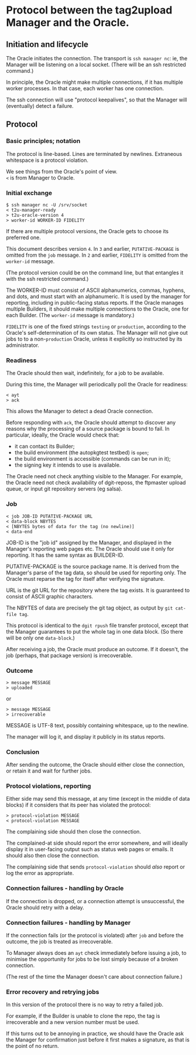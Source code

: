 # Protocol between the tag2upload Manager and the Oracle.

## Initiation and lifecycle

The Oracle initiates the connection.
The transport is `ssh manager nc`:
ie, the Manager will be listening on a local socket.
(There will be an ssh restricted command.)

In principle,
the Oracle might make multiple connections,
if it has multiple worker processes.
In that case, each worker has one connection.

The ssh connection will use "protocol keepalives",
so that the Manager will (eventually) detect a failure.

## Protocol 

### Basic principles; notation

The protocol is line-based.
Lines are terminated by newlines.
Extraneous whitespace is a protocol violation.

We see things from the Oracle's point of view.  
`<` is from Manager to Oracle.

### Initial exchange

```
$ ssh manager nc -U /srv/socket
< t2u-manager-ready
> t2u-oracle-version 4
> worker-id WORKER-ID FIDELITY
```

If there are multiple protocol versions,
the Oracle gets to choose its preferred one.

This document describes version `4`.
In `3` and earlier, `PUTATIVE-PACKAGE` is omitted from the `job` message.
In `2` and earlier, `FIDELITY` is omitted from the `worker-id` message.

(The protocol version could be on the command line,
but that entangles it with the ssh restricted command.)

The WORKER-ID must consist of ASCII alphanumerics,
commas, hyphens, and dots, and must start with an alphanumeric.
It is used by the manager for reporting,
including in public-facing status reports.
If the Oracle manages multiple Builders,
it should make multiple connections to the Oracle,
one for each Builder.
(The `worker-id` message is mandatory.)

`FIDELITY` is one of the fixed strings `testing` or `production`,
according to the Oracle's self-determination of its own status.
The Manager will not give out jobs to to a non-`production` Oracle,
unless it explicitly so instructed by its administrator.

### Readiness

The Oracle should then wait, indefinitely,
for a job to be available.

During this time,
the Manager will periodically poll the Oracle for readiness:

```
< ayt
> ack
```

This allows the Manager to detect a dead Oracle connection.

Before responding with `ack`, the Oracle should attempt to discover
any reasons why the processing of a source package is bound to fail.
In particular, ideally, the Oracle would check that:
 * it can contact its Builder;
 * the build environment (the autopkgtest testbed) is `open`;
 * the build environment is accessible (commands can be run in it);
 * the signing key it intends to use is available.

The Oracle need not check anything visible to the Manager.
For example, the Oracle need not check availability of dgit-reposs,
the ftpmaster upload queue, or input git repository servers (eg salsa).

### Job

```
< job JOB-ID PUTATIVE-PACKAGE URL
< data-block NBYTES
< [NBYTES bytes of data for the tag (no newline)]
< data-end
```

JOB-ID is the "job id" assigned by the Manager,
and displayed in the Manager's reporting web pages etc.
The Oracle should use it only for reporting.
It has the same syntax as BUILDER-ID.

PUTATIVE-PACKAGE is the source package name.
It is derived from the Manager's parse of the tag data,
so should be used for reporting only.
The Oracle must reparse the tag for itself after verifying the signature.

URL is the git URL for the repository where the tag exists.
It is guaranteed to consist of ASCII graphic characters.

The NBYTES of data are precisely the git tag object,
as output by `git cat-file tag`.

This protocol is identical to the `dgit rpush` file transfer protocol,
except that the Manager guarantees to put the whole tag
in one data block.
(So there will be only one `data-block`.)

After receiving a job, the Oracle must produce an outcome.
If it doesn't, the job (perhaps, that package version)
is irrecoverable.

### Outcome

```
> message MESSAGE
> uploaded
```

or

```
> message MESSAGE
> irrecoverable
```

MESSAGE is UTF-8 text, possibly containing whitespace,
up to the newline.

The manager will log it,
and display it publicly in its status reports.

### Conclusion

After sending the outcome,
the Oracle should either close the connection,
or retain it and wait for further jobs.

### Protocol violations, reporting

Either side may send this message, at any time
(except in the middle of data blocks)
if it considers that its peer has violated the protocol:

```
> protocol-violation MESSAGE
< protocol-violation MESSAGE
```

The complaining side should then close the connection.

The complained-at side should report the error somewhere,
and will ideally display it in user-facing output
such as status web pages or emails.
It should also then close the connection.

The complaining side that sends `protocol-violation`
should *also* report or log the error as appropriate.

### Connection failures - handling by Oracle

If the connection is dropped,
or a connection attempt is unsuccessful,
the Oracle should retry with a delay.

### Connection failures - handling by Manager

If the connection fails (or the protocol is violated)
after `job` and before the outcome,
the job is treated as irrecoverable.

To Manager always does an `ayt` check
immediately before issuing a job,
to minimise the opportunity for jobs to be lost
simply because of a broken connection.

(The rest of the time the Manager doesn't care about connection failure.)

### Error recovery and retrying jobs

In this version of the protocol there is no way to retry a failed job.

For example, if the Builder is unable to clone the repo,
the tag is irrecoverable and a new version number must be used.

If this turns out to be annoying in practice,
we should have the Oracle ask the Manager for confirmation
just before it first makes a signature,
as that is the point of no return.
